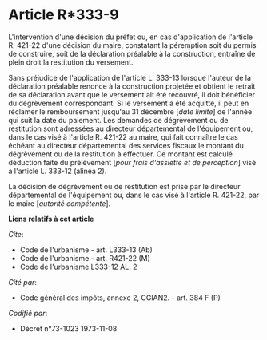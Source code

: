 # Article R*333-9

L'intervention d'une décision du préfet ou, en cas d'application de l'article R. 421-22 d'une décision du maire, constatant
la péremption soit du permis de construire, soit de la déclaration préalable à la construction, entraîne de plein droit la
restitution du versement.

Sans préjudice de l'application de l'article L. 333-13 lorsque l'auteur de la déclaration préalable renonce à la construction
projetée et obtient le retrait de sa déclaration avant que le versement ait été recouvré, il doit bénéficier du dégrèvement
correspondant. Si le versement a été acquitté, il peut en réclamer le remboursement jusqu'au 31 décembre [*date limite*] de
l'année qui suit la date du paiement. Les demandes de dégrèvement ou de restitution sont adressées au directeur départemental
de l'équipement ou, dans le cas visé à l'article R. 421-22 au maire, qui fait connaître le cas échéant au directeur
départemental des services fiscaux le montant du dégrèvement ou de la restitution à effectuer. Ce montant est calculé
déduction faite du prélèvement [*pour frais d'assiette et de perception*] visé à l'article L. 333-12 (alinéa 2).

La décision de dégrèvement ou de restitution est prise par le directeur départemental de l'équipement ou, dans le cas visé à
l'article R. 421-22, par le maire [*autorité compétente*].

**Liens relatifs à cet article**

_Cite_:

  - Code de l'urbanisme - art. L333-13 (Ab)
  - Code de l'urbanisme - art. R421-22 (M)
  - Code de l'urbanisme L333-12 AL. 2

_Cité par_:

  - Code général des impôts, annexe 2, CGIAN2. - art. 384 F (P)

_Codifié par_:

  - Décret n°73-1023 1973-11-08
